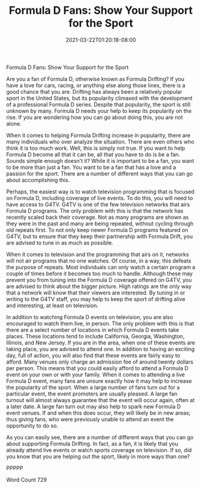 ﻿---
title: "Formula D Fans:  Show Your Support for the Sport"
date: 2021-03-22T01:20:18-08:00
description: "Formula D Racing Tips for Web Success"
featured_image: "/images/Formula D Racing.jpg"
tags: ["Formula D Racing"]
---

Formula D Fans:  Show Your Support for the Sport

Are you a fan of Formula D, otherwise known as Formula Drifting?  If you have a love for cars, racing, or anything else along those lines, there is a good chance that you are. Drifting has always been a relatively popular sport in the United States, but its popularity climaxed with the development of a professional Formula D series.  Despite that popularity, the sport is still unknown by many.  Formula D needs your help to keep its popularity on the rise.  If you are wondering how you can go about doing this, you are not alone.

When it comes to helping Formula Drifting increase in popularity, there are many individuals who over analyze the situation. There are even others who think it is too much work. Well, this is simply not true. If you want to help Formula D become all that it can be, all that you have to do is be a fan. Sounds simple enough doesn’t it?  While it is important to be a fan, you want to be more than just a fan.  You want to be a fan that has a love and a passion for the sport. There are a number of different ways that you can go about accomplishing this.

Perhaps, the easiest way is to watch television programming that is focused on Formula D, including coverage of live events.  To do this, you will need to have access to G4TV. G4TV is one of the few television networks that airs Formula D programs. The only problem with this is that the network has recently scaled back their coverage.  Not as many programs are shown as they were in the past and many are being repeated, without cycling through old repeats first.  To not only keep newer Formula D programs featured on G4TV, but to ensure that they keep their partnership with Formula Drift, you are advised to tune in as much as possible. 

When it comes to television and the programming that airs on it, networks will not air programs that no one watches. Of course, in a way, this defeats the purpose of repeats.  Most individuals can only watch a certain program a couple of times before it becomes too much to handle.  Although these may prevent you from tuning into the Formula D coverage offered on G4TV, you are advised to think about the bigger picture.  High ratings are the only way that a network will know that their viewers are interested.  By tuning in or writing to the G4TV staff, you may help to keep the sport of drifting alive and interesting, at least on television.

In addition to watching Formula D events on television, you are also encouraged to watch them live, in person.  The only problem with this is that there are a select number of locations in which Formula D events take places. These locations tend to include California, Georgia, Washington, Illinois, and New Jersey. If you are in the area, when one of these events are taking place, you are advised to attend one.  In addition to having an exciting day, full of action, you will also find that these events are fairly easy to afford.  Many venues only charge an admission fee of around twenty dollars per person. This means that you could easily afford to attend a Formula D event on your own or with your family.
When it comes to attending a live Formula D event, many fans are unsure exactly how it may help to increase the popularity of the sport.  When a large number of fans turn out for a particular event, the event promoters are usually pleased.  A large fan turnout will almost always guarantee that the event will occur again, often at a later date. A large fan turn out may also help to spark new Formula D event venues. If and when this does occur, they will likely be in new areas; thus giving fans, who were previously unable to attend an event the opportunity to do so.

As you can easily see, there are a number of different ways that you can go about supporting Formula Drifting.  In fact, as a fan, it is likely that you already attend live events or watch sports coverage on television.  If so, did you know that you are helping out the sport, likely in more ways than one?

PPPPP

Word Count 729

